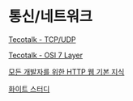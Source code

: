 # 통신/네트워크

[Tecotalk - TCP/UDP](Network/Tecotalk-TCP_UDP.md)

[Tecotalk - OSI 7 Layer](Network/Tecotalk-OSI_7_Layer.md)

[모든 개발자를 위한 HTTP 웹 기본 지식](Network/모든_개발자를_위한_HTTP_웹_기본_지식.md)

[화이트 스터디](Network/화이트_스터디.md)